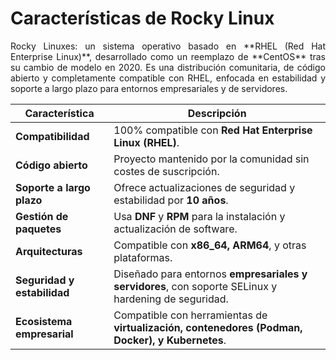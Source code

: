 # Características de Rocky Linux  

<p align="justify">Rocky Linuxes: un sistema operativo basado en **RHEL (Red Hat Enterprise Linux)**, desarrollado como un reemplazo de **CentOS** tras su cambio de modelo en 2020. Es una distribución comunitaria, de código abierto y completamente compatible con RHEL, enfocada en estabilidad y soporte a largo plazo para entornos empresariales y de servidores. </p>

| **Característica**       | **Descripción** |
|--------------------------|----------------------------------------------------------------------------------|
| **Compatibilidad**       | 100% compatible con **Red Hat Enterprise Linux (RHEL)**. |
| **Código abierto**       | Proyecto mantenido por la comunidad sin costes de suscripción. |
| **Soporte a largo plazo** | Ofrece actualizaciones de seguridad y estabilidad por **10 años**. |
| **Gestión de paquetes**  | Usa **DNF** y **RPM** para la instalación y actualización de software. |
| **Arquitecturas**        | Compatible con **x86_64, ARM64**, y otras plataformas. |
| **Seguridad y estabilidad** | Diseñado para entornos **empresariales y servidores**, con soporte SELinux y hardening de seguridad. |
| **Ecosistema empresarial** | Compatible con herramientas de **virtualización, contenedores (Podman, Docker), y Kubernetes**. |
